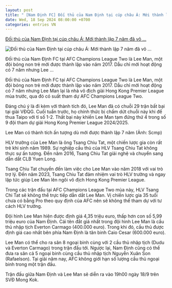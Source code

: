 ```yaml
---
layout: post
title: " [Nam Định FC] Đối thủ của Nam Định tại cúp châu Á: Mới thành lập 7 năm đã vô ..."
date: Wed, 18 Sep 2024 08:00:00 +0700
categories: entries VN
---
```

[Đối thủ của Nam Định tại cúp châu Á: Mới thành lập 7 năm đã vô ...](https://vov.vn/the-thao/doi-thu-cua-nam-dinh-tai-cup-chau-a-moi-thanh-lap-7-nam-da-vo-dich-quoc-noi-post1122264.vov)

![Đối thủ của Nam Định tại cúp châu Á: Mới thành lập 7 năm đã vô ...](https://vov-media.emitech.vn/sites/default/files/styles/og_image/public/2024-09/lee_man-2.jpg?v=1726674088)

Đối thủ của Nam Định FC tại AFC Champions League Two là Lee Man, một đội bóng non trẻ mới được thành lập vào năm 2017. Dẫu chỉ mới hoạt động có 7 năm nhưng Lee ...

Đối thủ của Nam Định FC tại AFC Champions League Two là Lee Man, một đội bóng non trẻ mới được thành lập vào năm 2017. Dẫu chỉ mới hoạt động có 7 năm nhưng Lee Man lại là nhà vô địch giải Hong Kong Premier League mùa trước, qua đó có suất tham dự AFC Champions League Two.

Đáng chú ý là đi kèm với thành tích đó, Lee Man đã có chuỗi 29 trận bất bại tại giải VĐQG. Cuối tuần trước, họ chính thức bị chấm dứt chuỗi này khi để thua Taipo với tỉ số 1-2. Thất bại này khiến Lee Man tạm đứng thứ 4 trong số 9 đội tham dự giải Hong Kong Premier League 2024/2025.

Lee Man có thành tích ấn tượng dù mới được thành lập 7 năm (Ảnh: Scmp)

HLV trưởng của Lee Man là ông Tsang Chiu Tat, một chiến lược gia còn rất trẻ khi sinh năm 1989. Sự nghiệp cầu thủ của HLV Tsang Chiu Tat không thực sự ấn tượng. Đến năm 2016, Tsang Chiu Tat giải nghệ và chuyển sang dẫn dắt CLB Yuen Long.

Tsang Chiu Tat chuyển đến làm việc cho Lee Man vào năm 2018 với vai trò trợ lý. Đến năm 2023, Tsang Chiu Tat đảm nhiệm vai trò HLV trưởng và ngay lập tức giúp Lee Man lên ngôi vô địch Hong Kong Premier League.

Trong các trận đấu tại AFC Champions League Two mùa này, HLV Tsang Chi Tat sẽ không thể trực tiếp dẫn dắt Lee Man. Vị chiến lược gia 35 tuổi chưa có bằng Pro theo quy định của AFC nên sẽ không thể tham dự với tư cách HLV trưởng.

Đội hình Lee Man hiện được định giá 4,35 triệu euro, thấp hơn con số 5,99 triệu euro của Nam Định. Cái tên đắt giá nhất trong đội hình Lee Man là cầu thủ nhập tịch Everton Carmago (400.000 euro). Trong khi đó, cầu thủ được định giá cao nhất bên phía Nam Định là tân binh Caio Cesar (600.000 euro).

Lee Man có thể cho ra sân 8 ngoại binh cùng với 2 cầu thủ nhập tịch (Dudu và Everton Carmago) trong trận đấu tới. Ngược lại, Nam Định cũng có thể đưa ra sân cả 5 ngoại binh cùng cầu thủ nhập tịch Nguyễn Xuân Son (Rafaelson). Tại giải năm nay, AFC không giới hạn số lượng cầu thủ ngoại binh trong một trận đấu.

Trận đấu giữa Nam Định và Lee Man sẽ diễn ra vào 19h00 ngày 18/9 trên SVĐ Mong Kok.

